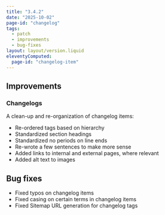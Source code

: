 ```yaml
---
title: "3.4.2"
date: "2025-10-02"
page-id: "changelog"
tags: 
  - patch
  - improvements
  - bug-fixes
layout: layout/version.liquid
eleventyComputed:
  page-id: "changelog-item"
---
```

## Improvements
### Changelogs
A clean-up and re-organization of changelog items:
- Re-ordered tags based on hierarchy
- Standardized section headings
- Standardized no periods on line ends
- Re-wrote a few sentences to make more sense
- Added links to internal and external pages, where relevant
- Added alt text to images

## Bug fixes
- Fixed typos on changelog items
- Fixed casing on certain terms in changelog items
- Fixed Sitemap URL generation for changelog tags